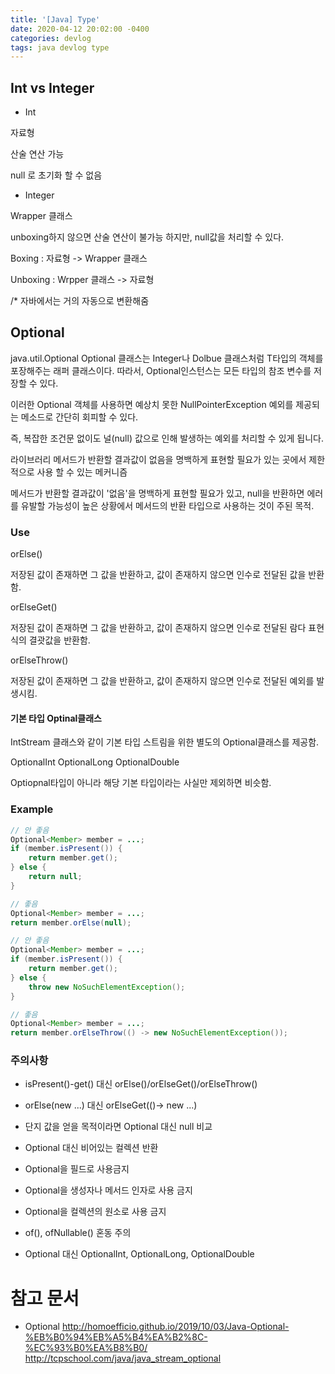 ```yaml
---
title: '[Java] Type'
date: 2020-04-12 20:02:00 -0400
categories: devlog
tags: java devlog type
---
```


## Int vs Integer

- Int

자료형

산술 연산 가능

 null 로 초기화 할 수 없음

- Integer

Wrapper 클래스

unboxing하지 않으면 산술 연산이 불가능 하지만, null값을 처리할 수 있다.

Boxing : 자료형 -> Wrapper 클래스

Unboxing : Wrpper 클래스 -> 자료형

/* 자바에서는 거의 자동으로 변환해줌

## Optional
java.util.Optional<T>
Optional<T> 클래스는 Integer나 Dolbue 클래스처럼 T타입의 객체를 포장해주는 래퍼 클래스이다.
따라서, Optional인스턴스는 모든 타입의 참조 변수를 저장할 수 있다.

이러한 Optional 객체를 사용하면 예상치 못한 NullPointerException 예외를 제공되는 메소드로 간단히 회피할 수 있다.

즉, 복잡한 조건문 없이도 널(null) 값으로 인해 발생하는 예외를 처리할 수 있게 됩니다.


라이브러리 메서드가 반환할 결과값이 없음을 명백하게 표현할 필요가 있는 곳에서 제한적으로 사용 할 수 있는 메커니즘

메서드가 반환할 결과값이 '없음'을 명백하게 표현할 필요가 있고, null을 반환하면 에러를 유발할 가능성이 높은 상황에서 메서드의 반환 타입으로 사용하는 것이 주된 목적.

### Use 

orElse() 

저장된 값이 존재하면 그 값을 반환하고, 값이 존재하지 않으면 인수로 전달된 값을 반환함.

orElseGet()

저장된 값이 존재하면 그 값을 반환하고, 값이 존재하지 않으면 인수로 전달된 람다 표현식의 결괏값을 반환함.

orElseThrow() 

저장된 값이 존재하면 그 값을 반환하고, 값이 존재하지 않으면 인수로 전달된 예외를 발생시킴.

#### 기본 타입 Optinal클래스
IntStream 클래스와 같이 기본 타입 스트림을 위한 별도의 Optional클래스를 제공함.

OptionalInt 
OptionalLong 
OptionalDouble

Optiopnal<T>타입이 아니라 해당 기본 타입이라는 사실만 제외하면 비슷함.

### Example
```java
// 안 좋음
Optional<Member> member = ...;
if (member.isPresent()) {
    return member.get();
} else {
    return null;
}

// 좋음
Optional<Member> member = ...;
return member.orElse(null);

// 안 좋음
Optional<Member> member = ...;
if (member.isPresent()) {
    return member.get();
} else {
    throw new NoSuchElementException();
}

// 좋음
Optional<Member> member = ...;
return member.orElseThrow(() -> new NoSuchElementException());

```

### 주의사항

- isPresent()-get() 대신 orElse()/orElseGet()/orElseThrow()

- orElse(new ...) 대신 orElseGet(()-> new ...)

- 단지 값을 얻을 목적이라면 Optional 대신 null 비교

- Optional 대신 비어있는 컬렉션 반환

- Optional을 필드로 사용금지

- Optional을 생성자나 메서드 인자로 사용 금지

- Optional을 컬렉션의 원소로 사용 금지

- of(), ofNullable() 혼동 주의

- Optional<T> 대신 OptionalInt, OptionalLong, OptionalDouble



# 참고 문서

- Optional
  http://homoefficio.github.io/2019/10/03/Java-Optional-%EB%B0%94%EB%A5%B4%EA%B2%8C-%EC%93%B0%EA%B8%B0/
  http://tcpschool.com/java/java_stream_optional